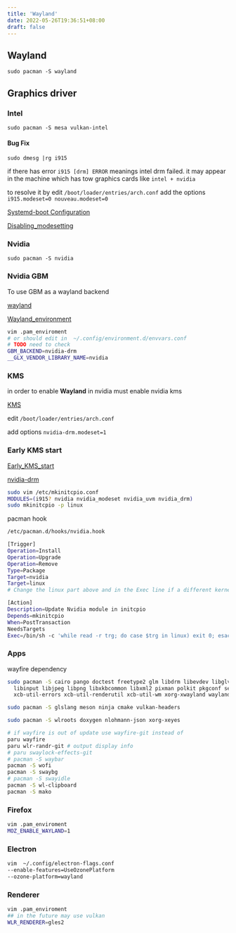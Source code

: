 ```yaml
---
title: 'Wayland'
date: 2022-05-26T19:36:51+08:00
draft: false
---
```


## Wayland

`sudo pacman -S wayland`

## Graphics driver

### Intel

`sudo pacman -S mesa vulkan-intel`

#### Bug Fix

`sudo dmesg |rg i915`

if there has error `i915 [drm] ERROR` meanings intel drm failed.
it may appear in the machine which has tow graphics cards like `intel + nvidia`

to resolve it by edit `/boot/loader/entries/arch.conf`
add the options `i915.modeset=0 nouveau.modeset=0`

[Systemd-boot Configuration](https://wiki.archlinux.org/title/Systemd-boot#Configuration)

[Disabling_modesetting](https://wiki.archlinux.org/title/kernel_mode_setting#Disabling_modesetting)

### Nvidia

`sudo pacman -S nvidia`

### Nvidia GBM

To use GBM as a wayland backend

[wayland](https://wiki.archlinux.org/title/wayland#Requirements)

[Wayland_environment](https://wiki.archlinux.org/title/Environment_variables#Wayland_environment)

```bash
vim .pam_enviroment
# or should edit in  ~/.config/environment.d/envvars.conf
# TODO need to check
GBM_BACKEND=nvidia-drm
__GLX_VENDOR_LIBRARY_NAME=nvidia
```

### KMS

in order to enable **Wayland** in nvidia must enable nvidia kms

[KMS](https://wiki.archlinux.org/title/Kernel_mode_setting)

edit `/boot/loader/entries/arch.conf`

add options `nvidia-drm.modeset=1`

### Early KMS start

[Early_KMS_start](https://wiki.archlinux.org/title/kernel_mode_setting#Early_KMS_start)

[nvidia-drm](https://wiki.archlinux.org/title/NVIDIA#DRM_kernel_mode_setting)

```bash
sudo vim /etc/mkinitcpio.conf
MODULES=(i915? nvidia nvidia_modeset nvidia_uvm nvidia_drm)
sudo mkinitcpio -p linux
```

pacman hook

```bash
/etc/pacman.d/hooks/nvidia.hook

[Trigger]
Operation=Install
Operation=Upgrade
Operation=Remove
Type=Package
Target=nvidia
Target=linux
# Change the linux part above and in the Exec line if a different kernel is used

[Action]
Description=Update Nvidia module in initcpio
Depends=mkinitcpio
When=PostTransaction
NeedsTargets
Exec=/bin/sh -c 'while read -r trg; do case $trg in linux) exit 0; esac; done; /usr/bin/mkinitcpio -P'
```

### Apps

wayfire dependency

```bash
sudo pacman -S cairo pango doctest freetype2 glm libdrm libevdev libglvnd  \
  libinput libjpeg libpng libxkbcommon libxml2 pixman polkit pkgconf seatd \
  xcb-util-errors xcb-util-renderutil xcb-util-wm xorg-xwayland wayland wayland-protocols

sudo pacman -S glslang meson ninja cmake vulkan-headers

sudo pacman -S wlroots doxygen nlohmann-json xorg-xeyes
```

```bash
# if wayfire is out of update use wayfire-git instead of
paru wayfire
paru wlr-randr-git # output display info
# paru swaylock-effects-git
# pacman -S waybar
pacman -S wofi
pacman -S swaybg
# pacman -S swayidle
pacman -S wl-clipboard
pacman -S mako
```

### Firefox

```bash
vim .pam_enviroment
MOZ_ENABLE_WAYLAND=1
```

### Electron

```bash
vim  ~/.config/electron-flags.conf
--enable-features=UseOzonePlatform
--ozone-platform=wayland
```

### Renderer

```bash
vim .pam_enviroment
## in the future may use vulkan
WLR_RENDERER=gles2
```
